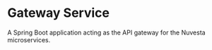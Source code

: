 # Gateway Service

A Spring Boot application acting as the API gateway for the Nuvesta microservices.
